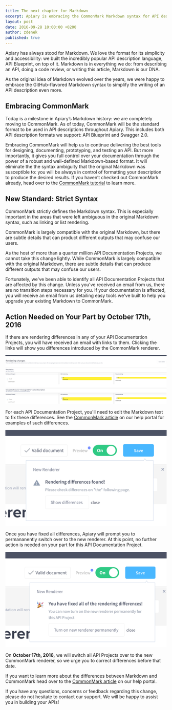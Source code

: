 ```yaml
---
title: The next chapter for Markdown
excerpt: Apiary is embracing the CommonMark Markdown syntax for API description.
layout: post
date: 2016-09-28 10:00:00 +0200
author: zdenek
published: true
---
```



Apiary has always stood for Markdown. We love the format for its simplicity and accessibility: we built the incredibly popular API description language, API Blueprint, on top of it. Markdown is in everything we do: from describing an API, doing a code review, or writing this article, Markdown is our DNA.

As the original idea of Markdown evolved over the years, we were happy to embrace the GitHub-flavored Markdown syntax to simplify the writing of an API description even more.

## Embracing CommonMark
Today is a milestone in Apiary’s Markdown history: we are completely moving to CommonMark. As of today, CommonMark will be the standard format to be used in API descriptions throughout Apiary. This includes both API description formats we support: API Blueprint and Swagger 2.0.

Embracing CommonMark will help us to continue delivering the best tools for designing, documenting, prototyping, and testing an API. But more importantly, it gives you full control over your documentation through the power of a robust and well-defined Markdown-based format. It will eliminate the the syntax ambiguity that the original Markdown was susceptible to: you will be always in control of formatting your description to produce the desired results. If you haven’t checked out CommonMark already, head over to the [CommonMark tutorial](http://commonmark.org/help/tutorial/) to learn more.

## New Standard: Strict Syntax
CommonMark strictly defines the Markdown syntax. This is especially important in the areas that were left ambiguous in the original Markdown syntax, such as linking or list rendering.

CommonMark is largely compatible with the original Markdown, but there are subtle details that can product different outputs that may confuse our users.

As the host of more than a quarter million API Documentation Projects, we cannot take this change lightly. While CommonMark is largely compatible with the original Markdown, there are subtle details that can produce different outputs that may confuse our users.

Fortunately, we've been able to identify all API Documentation Projects that are affected by this change. Unless you've received an email from us, there are no transition steps necessary for you. If your documentation is affected, you will receive an email from us detailing easy tools we've built to help you upgrade your existing Markdown to CommonMark.

## Action Needed on Your Part by October 17th, 2016
If there are rendering differences in any of your API Documentation Projects, you will have received an email with links to them. Clicking the links will show you differences introduced by the CommonMark renderer.

![Github Repos Association](/images/2016-09-28-markdown/2016-09-28-Rendering-Changes.png)

For each API Documentation Project, you'll need to edit the Markdown text to fix these differences. See the [CommonMark article](https://help.apiary.io/faq/commonmark) on our help portal for examples of such differences.

![Github Repos Association](/images/2016-09-28-markdown/2016-09-28-Rendering-Differences-Found.png)

Once you have fixed all differences, Apiary will prompt you to permananently switch over to the new renderer. At this point, no further action is needed on your part for this API Documentation Project.

![Github Repos Association](/images/2016-09-28-markdown/2016-09-28-Fixed-Rendering-Differences.png)

On **October 17th, 2016,** we will switch all API Projects over to the new CommonMark renderer, so we urge you to correct differences before that date.

If you want to learn more about the differences between Markdown and CommonMark head over to the [CommonMark article](https://help.apiary.io/faq/commonmark) on our help portal.

If you have any questions, concerns or feedback regarding this change, please do not hesitate to contact our support. We will be happy to assist you in building your APIs!
